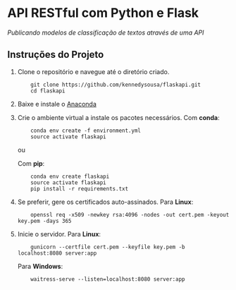 # API RESTful com Python e Flask
_Publicando modelos de classificação de textos através de uma API_

## Instruções do Projeto

1. Clone o repositório e navegue até o diretório criado.

	```	
		git clone https://github.com/kennedysousa/flaskapi.git
		cd flaskapi
	```

2. Baixe e instale o [Anaconda](https://www.anaconda.com/download/)

3. Crie o ambiente virtual a instale os pacotes necessários.
    Com __conda__:
	```
		conda env create -f environment.yml
		source activate flaskapi
	```
    
    ou

    Com __pip__:
	```
		conda env create flaskapi
		source activate flaskapi
        pip install -r requirements.txt
	```

4. Se preferir, gere os certificados auto-assinados.
    Para __Linux__:
    ```
        openssl req -x509 -newkey rsa:4096 -nodes -out cert.pem -keyout key.pem -days 365
    ```

5. Inicie o servidor.
    Para __Linux__:
    ```
        gunicorn --certfile cert.pem --keyfile key.pem -b localhost:8080 server:app
    ```
    Para __Windows__:
    ```
        waitress-serve --listen=localhost:8080 server:app
    ```
